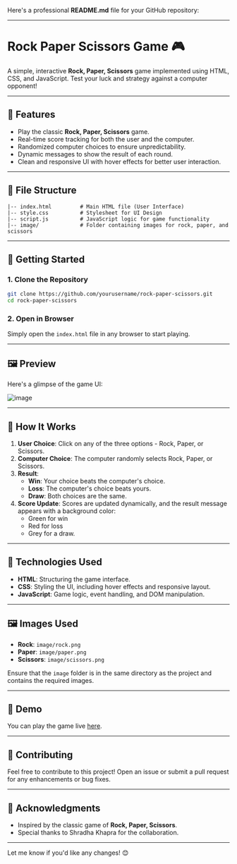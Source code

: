 Here's a professional **README.md** file for your GitHub repository:

---

# Rock Paper Scissors Game 🎮

A simple, interactive **Rock, Paper, Scissors** game implemented using HTML, CSS, and JavaScript. Test your luck and strategy against a computer opponent!

---

## 📝 Features
- Play the classic **Rock, Paper, Scissors** game.
- Real-time score tracking for both the user and the computer.
- Randomized computer choices to ensure unpredictability.
- Dynamic messages to show the result of each round.
- Clean and responsive UI with hover effects for better user interaction.

---

## 📂 File Structure

```
|-- index.html         # Main HTML file (User Interface)
|-- style.css          # Stylesheet for UI Design
|-- script.js          # JavaScript logic for game functionality
|-- image/             # Folder containing images for rock, paper, and scissors
```

---

## 🚀 Getting Started

### 1. Clone the Repository
```bash
git clone https://github.com/yourusername/rock-paper-scissors.git
cd rock-paper-scissors
```

### 2. Open in Browser
Simply open the `index.html` file in any browser to start playing.

---

## 🖼️ Preview

Here's a glimpse of the game UI:

![image](https://github.com/user-attachments/assets/eab1b7ff-c571-4212-acfd-7fce8a1acf3c)


---

## 🔧 How It Works

1. **User Choice**: Click on any of the three options - Rock, Paper, or Scissors.
2. **Computer Choice**: The computer randomly selects Rock, Paper, or Scissors.
3. **Result**:
   - **Win**: Your choice beats the computer's choice.
   - **Loss**: The computer's choice beats yours.
   - **Draw**: Both choices are the same.
4. **Score Update**: Scores are updated dynamically, and the result message appears with a background color:
   - Green for win
   - Red for loss
   - Grey for a draw.

---

## 🎨 Technologies Used

- **HTML**: Structuring the game interface.
- **CSS**: Styling the UI, including hover effects and responsive layout.
- **JavaScript**: Game logic, event handling, and DOM manipulation.

---

## 🖼️ Images Used

- **Rock**: `image/rock.png`
- **Paper**: `image/paper.png`
- **Scissors**: `image/scissors.png`

Ensure that the `image` folder is in the same directory as the project and contains the required images.

---

## 🌟 Demo

You can play the game live [here](#).

---

## 🤝 Contributing

Feel free to contribute to this project! Open an issue or submit a pull request for any enhancements or bug fixes.

---


## 🙌 Acknowledgments

- Inspired by the classic game of **Rock, Paper, Scissors**.
- Special thanks to Shradha Khapra for the collaboration.

---

Let me know if you'd like any changes! 😊

